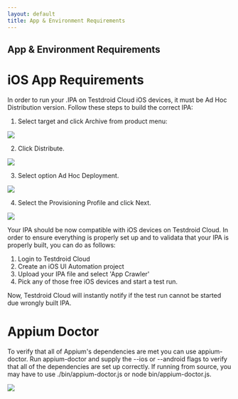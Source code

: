 ```yaml
---
layout: default
title: App & Environment Requirements
---
```



## App & Environment Requirements

<h1>iOS App Requirements</h1>

In order to run your .IPA on Testdroid Cloud iOS devices, it must be Ad Hoc Distribution version. Follow these steps to build the correct IPA:

1. Select target and click Archive from product menu:

![]({{site.baseurl}}/assets/appium/ipa-requirements-archive.png)

2. Click Distribute.

![]({{site.baseurl}}/assets/appium/ipa-requirements-distribute.png)

3. Select option Ad Hoc Deployment.

![]({{site.baseurl}}/assets/appium/ipa-requirements-adhoc-deployment.png)

4. Select the Provisioning Profile and click Next.

![]({{site.baseurl}}/assets/appium/ipa-requirements-provisioning-profile.png)

Your IPA should be now compatible with iOS devices on Testdroid Cloud. In order to ensure everything is properly set up and to validata that your IPA is properly built, you can do as follows:

1. Login to Testdroid Cloud
2. Create an iOS UI Automation project
3. Upload your IPA file and select 'App Crawler'
4. Pick any of those free iOS devices and start a test run.

Now, Testdroid Cloud will instantly notify if the test run cannot be started due wrongly built IPA.

<h1>Appium Doctor</h1>

To verify that all of Appium's dependencies are met you can use appium-doctor. Run appium-doctor and supply the --ios or --android flags to verify that all of the dependencies are set up correctly. If running from source, you may have to use ./bin/appium-doctor.js or node bin/appium-doctor.js.

![]({{site.baseurl}}/assets/appium/appium-behind-the-scene.png)




